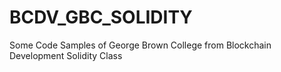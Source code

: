 # BCDV_GBC_SOLIDITY
Some Code Samples of George Brown College from Blockchain Development Solidity Class
